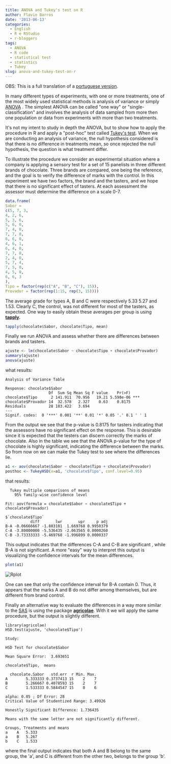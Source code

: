 ```yaml
---
title: ANOVA and Tukey's test on R
author: Flavio Barros
date: '2013-06-13'
categories:
  - English
  - R e RStudio
  - r-bloggers
tags:
  - ANOVA
  - R code
  - statistical test
  - statistics
  - Tukey
slug: anova-and-tukey-test-on-r
---
```


OBS: This is a full translation of a [portuguese version](http://www.flaviobarros.net/2013/06/10/anova-e-teste-de-tukey-no-r/).

In many different types of experiments, with one or more treatments, one of the most widely used statistical methods is analysis of variance or simply [ANOVA](https://en.wikipedia.org/wiki/Analysis_of_variance) . The simplest ANOVA can be called "one way" or "single-classification" and involves the analysis of data sampled from more then one population or data from experiments with more than two treatments.

It's not my intent to study in depth the ANOVA, but to show how to apply the procedure in R and apply a "post-hoc" test called [Tukey's test](http://en.wikipedia.org/wiki/Tukey%27s_range_test). When we are conducting an analysis of variance, the null hypothesis considered is that there is no difference in treatments mean, so once rejected the null hypothesis, the question is what treatment differ.

To illustrate the procedure we consider an experimental situation where a company is applying a sensory test for a set of 15 panelists in three different brands of chocolate. Three brands are compared, one being the reference, and the goal is to verify the difference of marks with the control. In this experiment we have two factors, the brand and the tasters, and we hope that there is no significant effect of tasters. At each assessment the assessor must determine the difference on a scale 0-7.

```r
data.frame(
Sabor =
c(5, 7, 3,
4, 2, 6,
5, 3, 6,
5, 6, 0,
7, 4, 0,
7, 7, 0,
6, 6, 0,
4, 6, 1,
6, 4, 0,
7, 7, 0,
2, 4, 0,
5, 7, 4,
7, 5, 0,
4, 5, 0,
6, 6, 3
),
Tipo = factor(rep(c("A", "B", "C"), 15)),
Provador = factor(rep(1:15, rep(3, 15))))
```

The average grade for types A, B and C were respectively 5.33 5.27 and 1.53. Clearly C, the control, was not different for most of the tasters, as expected. One way to easily obtain these averages per group is using **[tapply](http://stat.ethz.ch/R-manual/R-devel/library/base/html/tapply.html).**

```r
tapply(chocolate$Sabor, chocolate$Tipo, mean)
```

Finally we run ANOVA and assess whether there are differences between brands and tasters.

```r
ajuste <- lm(chocolate$Sabor ~ chocolate$Tipo + chocolate$Provador)
summary(ajuste)
anova(ajuste)
```

what results:

    Analysis of Variance Table

    Response: chocolate$Sabor
                       Df  Sum Sq Mean Sq F value    Pr(>F)
    chocolate$Tipo      2 141.911  70.956   19.21 5.598e-06 ***
    chocolate$Provador 14  32.578   2.327    0.63    0.8175
    Residuals          28 103.422   3.694
    ---
    Signif. codes:  0 '***' 0.001 '**' 0.01 '*' 0.05 '.' 0.1 ' ' 1

From the output we see that the p-value is 0.8175 for tasters indicating that the assessors have no significant effect on the response. This is desirable since it is expected that the testers can discern correctly the marks of  chocolate. Also in the table we see that the ANOVA p-value for the type of chocolate is highly significant, indicating the difference between the marks. So from now on we can make the Tukey test to see where the differences lie.

```r
a1 <- aov(chocolate$Sabor ~ chocolate$Tipo + chocolate$Provador)
posthoc <- TukeyHSD(x=a1, 'chocolate$Tipo', conf.level=0.95)
```

that results:

      Tukey multiple comparisons of means
        95% family-wise confidence level

    Fit: aov(formula = chocolate$Sabor ~ chocolate$Tipo + chocolate$Provador)

    $`chocolate$Tipo`
               diff       lwr       upr     p adj
    B-A -0.06666667 -1.803101  1.669768 0.9950379
    C-A -3.80000000 -5.536435 -2.063565 0.0000260
    C-B -3.73333333 -5.469768 -1.996899 0.0000337

This output indicates that the differences C-A and C-B are significant , while B-A is not significant. A more "easy" way to interpret this output is visualizing the confidence intervals for the mean differences.

```r
plot(a1)
```

![Rplot](http://www.flaviobarros.net/wp-content/uploads/2013/06/Rplot.jpeg)

One can see that only the confidence interval for B-A contain 0. Thus, it appears that the marks A and B do not differ among themselves, but are different from brand control.

Finally an alternative way to evaluate the differences in a way more similar to the [SAS](http://www.sas.com/) is using the package [**agricolae**](http://cran.r-project.org/web/packages/agricolae/index.html). With it we will apply the same procedure, but the output is slightly different.

    library(agricolae)
    HSD.test(ajuste, 'chocolate$Tipo')

    Study:

    HSD Test for chocolate$Sabor

    Mean Square Error:  3.693651

    chocolate$Tipo,  means

      chocolate.Sabor   std.err  r Min. Max.
    A        5.333333 0.3737413 15    2    7
    B        5.266667 0.4078593 15    2    7
    C        1.533333 0.5844547 15    0    6

    alpha: 0.05 ; Df Error: 28
    Critical Value of Studentized Range: 3.49926

    Honestly Significant Difference: 1.736435

    Means with the same letter are not significantly different.

    Groups, Treatments and means
    a    A   5.333
    a    B   5.267
    b    C   1.533

where the final output indicates that both A and B belong to the same group, the 'a', and C is different from the other two, belongs to the group 'b'.
